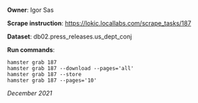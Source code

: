 **Owner**: Igor Sas
 
**Scrape instruction**: https://lokic.locallabs.com/scrape_tasks/187

**Dataset**: db02.press_releases.us_dept_conj

**Run commands**:

    hamster grab 187
    hamster grab 187 --download --pages='all'
    hamster grab 187 --store
    hamster grab 187 --pages='10'


_December 2021_
